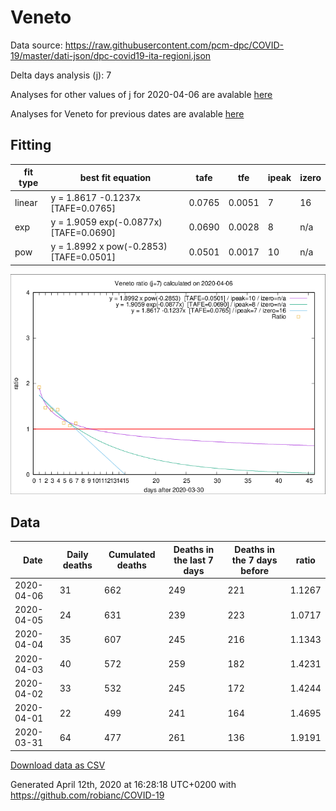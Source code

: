 # Veneto

Data source: https://raw.githubusercontent.com/pcm-dpc/COVID-19/master/dati-json/dpc-covid19-ita-regioni.json

Delta days analysis (j): 7

Analyses for other values of j for 2020-04-06 are avalable [here](../README.md)

Analyses for Veneto for previous dates are avalable [here](../../README.md)

## Fitting 
|fit type|best fit equation|tafe|tfe|ipeak|izero|
|-------|-----|--------|------|---|---|
|linear|y = 1.8617 -0.1237x  [TAFE=0.0765]|0.0765|0.0051|7|16|
|exp|y = 1.9059 exp(-0.0877x)  [TAFE=0.0690]|0.0690|0.0028|8|n/a|
|pow|y = 1.8992 x pow(-0.2853)  [TAFE=0.0501]|0.0501|0.0017|10|n/a|

![Plot](COVID-19_veneto_j7_2020-04-06.png)

## Data
|Date|Daily deaths|Cumulated deaths|Deaths in the last 7 days|Deaths in the 7 days before|ratio|
|----|----------|-----------|-------|--------------------|-----|
|2020-04-06|31|662|249|221|1.1267|
|2020-04-05|24|631|239|223|1.0717|
|2020-04-04|35|607|245|216|1.1343|
|2020-04-03|40|572|259|182|1.4231|
|2020-04-02|33|532|245|172|1.4244|
|2020-04-01|22|499|241|164|1.4695|
|2020-03-31|64|477|261|136|1.9191|

[Download data as CSV](COVID-19_veneto_j7_2020-04-06.csv)

Generated April 12th, 2020 at 16:28:18 UTC+0200 with https://github.com/robianc/COVID-19
